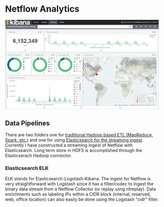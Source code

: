 # Netflow Analytics
![Kibana Dashboard: Cyber Situational Awareness](Elasticsearch/Dashboard.png)
## Data Pipelines
There are two folders one for [traditional Hadoop based ETL (MapReduce, Spark, etc.)](./Hadoop) and one for using [Elasticsearch for the streaming ingest](./Elasticsearch). Currently I have constructed a streaming ingest of Netflow with Elasticsearch. Long term store in HDFS is accomplished through the Elasticserach Hadoop connector.

### Elasticsearch ELK
ELK stands for Elasticsearch-Logstash-Kibana. The ingest for Netflow is very straightforward with Logstash since it has a filter/codec to ingest the binary data stream from a Netflow Collector (or replay usng nfreplay). Data enrichments such as labeling IPs within a CIDR block (internal, reserved, web, office location) can also easily be done using the Logstash "cidr" filter.
